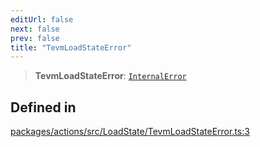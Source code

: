 ```yaml
---
editUrl: false
next: false
prev: false
title: "TevmLoadStateError"
---
```


> **TevmLoadStateError**: [`InternalError`](/reference/tevm/errors/classes/internalerror/)

## Defined in

[packages/actions/src/LoadState/TevmLoadStateError.ts:3](https://github.com/evmts/tevm-monorepo/blob/main/packages/actions/src/LoadState/TevmLoadStateError.ts#L3)
